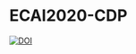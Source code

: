 # ECAI2020-CDP



[![DOI](https://zenodo.org/badge/183025611.svg)](https://zenodo.org/badge/latestdoi/183025611)



